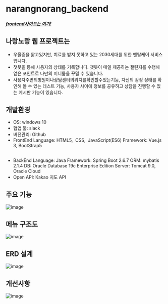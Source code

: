 # narangnorang_backend

##### _[frontend사이트는 여기!]([https://github.com/hi-hi-hi-hi-hi/narangnorang_backend](https://github.com/hi-hi-hi-hi-hi/narangnorang_frontend))_  

## 나랑노랑 웹 프로젝트는

- 우울증을 앓고있지만, 치료를 받지 못하고 있는 2030세대를 위한 멘탈케어 서비스입니다.
- 챗봇을 통해 사용자의 상태를 기록합니다. 챗봇이 매일 제공하는 챌린지를 수행해 얻은 포인트로 나만의 미니룸을 꾸밀 수 있습니다.
- 사용자주변의병원이나상담센터의위치를확인할수있는기능, 자신의 감정 상태를 확인해 볼 수 있는 테스트 기능, 사용자 사이에 정보를 공유하고 상담을 진행할 수 있는 게시판 기능이 있습니다.

## 개발환경

- OS: windows 10
- 협업 툴: slack
- 버전관리: Github
- FrontEnd
 Language: HTML5, &nbsp;CSS, &nbsp;JavaScript(ES6)
Framework: Vue.js 3, BootStrap5
##    
- BackEnd
Language: Java
Framework: Spring Boot 2.6.7
ORM: mybatis 2.1.4
DB: Oracle Database 19c Enterprise Edition
Server: Tomcat 9.0, Oracle Cloud
- Open API: Kakao 지도 API


## 주요 기능
![image](https://user-images.githubusercontent.com/95620153/175846886-d137e033-5cf1-4862-8006-fee1c677d8a1.png)

## 메뉴 구조도
![image](https://user-images.githubusercontent.com/95620153/175847119-f9e0f15a-183c-4dd6-b7ee-a6458afc6dcc.png)

## ERD 설계
![image](https://user-images.githubusercontent.com/95620153/175847217-5402e94b-cac7-4d13-8e87-154a4f02539c.png)

## 개선사항
![image](https://user-images.githubusercontent.com/95620153/175847323-bfd0cd83-bf0f-4941-b42d-1b8f566c675e.png)

